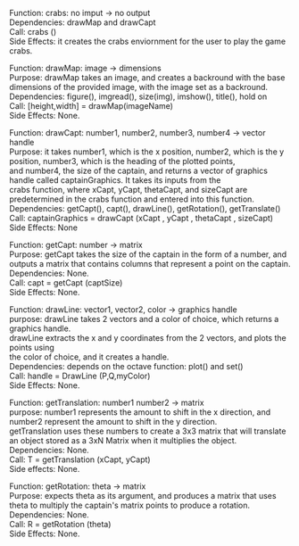 Function: crabs: no imput -> no output <br>
Dependencies: drawMap and drawCapt <br>
Call: crabs () <br>
Side Effects: it creates the crabs enviornment for the user to play the game crabs. <br>


Function: drawMap: image -> dimensions <br>
Purpose: drawMap takes an image, and creates a backround with the base dimensions of the provided image, with the image set as a backround. <br>
Dependencies: figure(), imgread(), size(img), imshow(), title(), hold on <br>
Call: [height,width] = drawMap(imageName) <br>
Side Effects: None. <br>


Function: drawCapt: number1, number2, number3, number4 -> vector handle <br>
Purpose: it takes number1, which is the x position, number2, which is the y position, number3, which is the heading of the plotted points, <br>
and number4, the size of the captain, and returns a vector of graphics handle called captainGraphics. It takes its inputs from the <br>
crabs function, where xCapt, yCapt, thetaCapt, and sizeCapt are predetermined in the crabs function and entered into this function. <br>
Dependencies: getCapt(), capt(), drawLine(), getRotation(), getTranslate() <br>
Call: captainGraphics = drawCapt (xCapt , yCapt , thetaCapt , sizeCapt) <br>
Side Effects: None <br>


Function: getCapt: number -> matrix <br>
Purpose: getCapt takes the size of the captain in the form of a number, and outputs a matrix that contains columns that represent a point on the captain. <br>
Dependencies: None. <br>
Call: capt = getCapt (captSize) <br> 
Side Effects: None. <br> 


Function: drawLine: vector1, vector2, color -> graphics handle <br>
purpose: drawLine takes 2 vectors and a color of choice, which returns a graphics handle. <br>
drawLine extracts the x and y coordinates from the 2 vectors, and plots the points using <br>
the color of choice, and it creates a handle. <br>
Dependencies: depends on the octave function: plot() and set() <br>
Call: handle = DrawLine (P,Q,myColor) <br> 
Side Effects: None. <br>

Function: getTranslation: number1 number2 -> matrix <br>
purpose: number1 represents the amount to shift in the x direction, and number2 represent the amount to shift in the y direction. <br>
getTranslation uses these numbers to create a 3x3 matrix that will translate an object stored as a 3xN Matrix when it multiplies 
the object. <br>
Dependencies: None. <br>
Call: T = getTranslation (xCapt, yCapt) <br>
Side effects: None. <br>


Function: getRotation: theta -> matrix <br>
Purpose: expects theta as its argument, and produces a matrix that uses theta to multiply the captain's matrix points to produce a rotation. <br>
Dependencies: None. <br>
Call: R = getRotation (theta) <br> 
Side Effects: None. <br>
